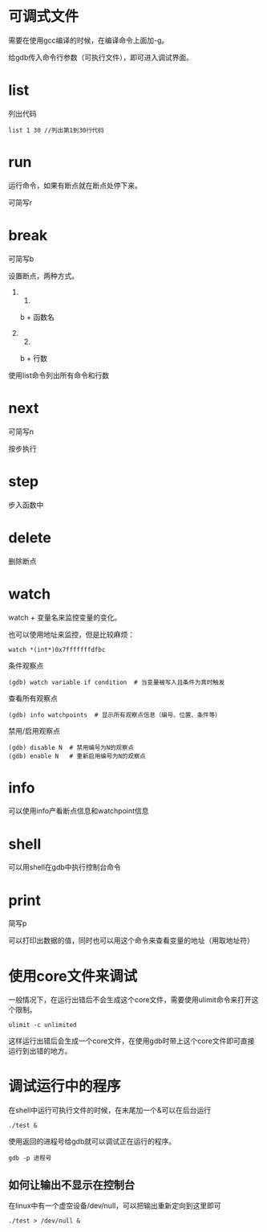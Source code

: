 # 可调式文件

需要在使用gcc编译的时候，在编译命令上面加-g。

给gdb传入命令行参数（可执行文件），即可进入调试界面。

# list

列出代码

```shell
list 1 30 //列出第1到30行代码
```



# run

运行命令，如果有断点就在断点处停下来。

可简写r

# break

可简写b

设置断点，两种方式。

1. 1.

   b + 函数名 

2. 2.

   b + 行数

使用list命令列出所有命令和行数

# next

可简写n

按步执行

#  step

步入函数中

# delete

删除断点

# watch

watch + 变量名来监控变量的变化。

也可以使用地址来监控，但是比较麻烦：

```shell
watch *(int*)0x7fffffffdfbc
```

条件观察点

```shell
(gdb) watch variable if condition  # 当变量被写入且条件为真时触发
```

查看所有观察点

```shell
(gdb) info watchpoints  # 显示所有观察点信息（编号、位置、条件等）
```

禁用/启用观察点

```shell
(gdb) disable N  # 禁用编号为N的观察点
(gdb) enable N   # 重新启用编号为N的观察点
```

# info

可以使用info产看断点信息和watchpoint信息

# shell

可以用shell在gdb中执行控制台命令

#  print

简写p

可以打印出数据的值，同时也可以用这个命令来查看变量的地址（用取地址符）

# 使用core文件来调试

一般情况下，在运行出错后不会生成这个core文件，需要使用ulimit命令来打开这个限制。

```shell
ulimit -c unlimited
```

这样运行出错后会生成一个core文件，在使用gdb时带上这个core文件即可直接运行到出错的地方。

# 调试运行中的程序

在shell中运行可执行文件的时候，在末尾加一个&可以在后台运行

```shell
./test &
```

使用返回的进程号给gdb就可以调试正在运行的程序。

```shell
gdb -p 进程号
```

## 如何让输出不显示在控制台

在linux中有一个虚空设备/dev/null，可以把输出重新定向到这里即可

```shell
./test > /dev/null &
```